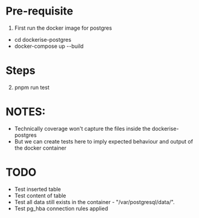 # Pre-requisite
1. First run the docker image for postgres
- cd dockerise-postgres
- docker-compose up --build

# Steps
2. pnpm run test

# NOTES: 
- Technically coverage won't capture the files inside the dockerise-postgres
- But we can create tests here to imply expected behaviour and output of the docker container

# TODO
- Test inserted table
- Test content of table
- Test all data still exists in the container - "/var/postgresql/data/".
- Test pg_hba connection rules applied